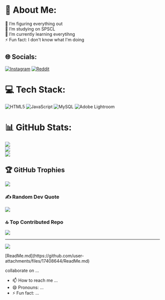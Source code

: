 # 💫 About Me:
🔭 I’m figuring everything out<br>🤝 I’m studying on SPSCL<br>🌱 I’m currently learning everytihng<br>⚡ Fun fact: I don't know what I'm doing


## 🌐 Socials:
[![Instagram](https://img.shields.io/badge/Instagram-%23E4405F.svg?logo=Instagram&logoColor=white)](https://instagram.com/ondra.vac) [![Reddit](https://img.shields.io/badge/Reddit-%23FF4500.svg?logo=Reddit&logoColor=white)](https://reddit.com/user/Ondkos) 

# 💻 Tech Stack:
![HTML5](https://img.shields.io/badge/html5-%23E34F26.svg?style=flat&logo=html5&logoColor=white) ![JavaScript](https://img.shields.io/badge/javascript-%23323330.svg?style=flat&logo=javascript&logoColor=%23F7DF1E) ![MySQL](https://img.shields.io/badge/mysql-4479A1.svg?style=flat&logo=mysql&logoColor=white) ![Adobe Lightroom](https://img.shields.io/badge/Adobe%20Lightroom-31A8FF.svg?style=flat&logo=Adobe%20Lightroom&logoColor=white)
# 📊 GitHub Stats:
![](https://github-readme-stats.vercel.app/api?username=OndrejVacekSPSCL&theme=dark&hide_border=false&include_all_commits=false&count_private=false)<br/>
![](https://github-readme-streak-stats.herokuapp.com/?user=OndrejVacekSPSCL&theme=dark&hide_border=false)<br/>
![](https://github-readme-stats.vercel.app/api/top-langs/?username=OndrejVacekSPSCL&theme=dark&hide_border=false&include_all_commits=false&count_private=false&layout=compact)

## 🏆 GitHub Trophies
![](https://github-profile-trophy.vercel.app/?username=OndrejVacekSPSCL&theme=radical&no-frame=false&no-bg=true&margin-w=4)

### ✍️ Random Dev Quote
![](https://quotes-github-readme.vercel.app/api?type=horizontal&theme=radical)

### 🔝 Top Contributed Repo
![](https://github-contributor-stats.vercel.app/api?username=OndrejVacekSPSCL&limit=5&theme=dark&combine_all_yearly_contributions=true)

---
[![](https://visitcount.itsvg.in/api?id=OndrejVacekSPSCL&icon=0&color=0)](https://visitcount.itsvg.in)

<!-- Proudly created with GPRM ( https://gprm.itsvg.in ) -->[ReadMe.md](https://github.com/user-attachments/files/17408644/ReadMe.md)
 collaborate on ...
- 📫 How to reach me ...
- 😄 Pronouns: ...
- ⚡ Fun fact: ...

<!---
OndrejVacekSPSCL/OndrejVacekSPSCL is a ✨ special ✨ repository because its `README.md` (this file) appears on your GitHub profile.
You can click the Preview link to take a look at your changes.
--->
